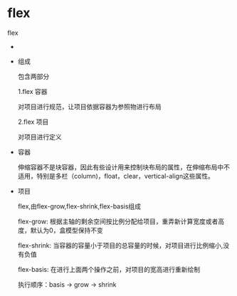 # flex
flex

-

- 组成
	
	包含两部分
	
	1.flex 容器

	对项目进行规范，让项目依据容器为参照物进行布局
	
	2.flex 项目
		
	对项目进行定义
		
- 容器
	
	伸缩容器不是块容器，因此有些设计用来控制块布局的属性，在伸缩布局中不适用，特别是多栏（column)，float，clear，vertical-align这些属性。
	
- 项目

	flex,由flex-grow,flex-shrink,flex-basis组成
	
	flex-grow: 根据主轴的剩余空间按比例分配给项目，重弄新计算宽度或者高度，默认为0，盒模型保持不变
	
	flex-shrink: 当容器的容量小于项目的总容量的时候，对项目进行比例缩小,没有负值
	
	flex-basis: 在进行上面两个操作之前，对项目的宽高进行重新绘制
	
	执行顺序：basis -> grow -> shrink
		
	

	